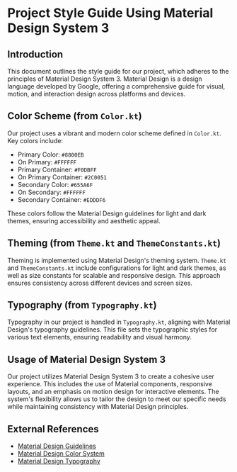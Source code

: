 
# Project Style Guide Using Material Design System 3

## Introduction

This document outlines the style guide for our project, which adheres to the principles of Material Design System 3. Material Design is a design language developed by Google, offering a comprehensive guide for visual, motion, and interaction design across platforms and devices.

## Color Scheme (from `Color.kt`)

Our project uses a vibrant and modern color scheme defined in `Color.kt`. Key colors include:

-   Primary Color: `#8800EB`
-   On Primary: `#FFFFFF`
-   Primary Container: `#F0DBFF`
-   On Primary Container: `#2C0051`
-   Secondary Color: `#655A6F`
-   On Secondary: `#FFFFFF`
-   Secondary Container: `#EDDDF6`

These colors follow the Material Design guidelines for light and dark themes, ensuring accessibility and aesthetic appeal.

## Theming (from `Theme.kt` and `ThemeConstants.kt`)

Theming is implemented using Material Design's theming system. `Theme.kt` and `ThemeConstants.kt` include configurations for light and dark themes, as well as size constants for scalable and responsive design. This approach ensures consistency across different devices and screen sizes.

## Typography (from `Typography.kt`)

Typography in our project is handled in `Typography.kt`, aligning with Material Design's typography guidelines. This file sets the typographic styles for various text elements, ensuring readability and visual harmony.

## Usage of Material Design System 3

Our project utilizes Material Design System 3 to create a cohesive user experience. This includes the use of Material components, responsive layouts, and an emphasis on motion design for interactive elements. The system's flexibility allows us to tailor the design to meet our specific needs while maintaining consistency with Material Design principles.

## External References

-   [Material Design Guidelines](https://material.io/design)
-   [Material Design Color System](https://material.io/design/color/the-color-system.html)
-   [Material Design Typography](https://material.io/design/typography/the-type-system.html)